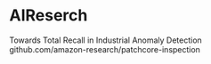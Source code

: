 # AIReserch
Towards Total Recall in Industrial Anomaly Detection  
github.com/amazon-research/patchcore-inspection 

